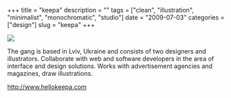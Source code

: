 +++
title = "keepa"
description = ""
tags = ["clean", "illustration", "minimalist", "monochromatic", "studio"]
date = "2009-07-03"
categories = ["design"]
slug = "keepa"
+++


 

  <div id="screens-thumbs" class="clearfix">
    <div class="txt-center" id="design-submission"><a href="http://www.hellokeepa.com/"><img id='bluga-thumbnail-1792' class='bluga-thumbnail large' src='//media.konigi.com/bluga/
wt4a4e83d1981c8_0.jpg'/></a></div>  
  </div>   
<p>The gang is based in Lviv, Ukraine and consists of two designers and illustrators. Collaborate with web and software developers in the area of interface and design solutions. Works with advertisement agencies and magazines, draw illustrations.</p>
<p><a href="http://www.hellokeepa.com/">http://www.hellokeepa.com</a></p>




